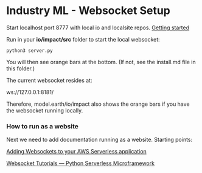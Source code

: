 
# Industry ML - Websocket Setup


Start localhost port 8777 with local io and localsite repos. [Getting started](../../localsite/start)  


Run in your <b>io/impact/src</b> folder to start the local websocket:

	python3 server.py
    
You will then see orange bars at the bottom. (If not, see the install.md file in this folder.)

The current websocket resides at:

ws://127.0.0.1:8181/

Therefore, model.earth/io/impact also shows the orange bars if you have the websocket running locally.  

### How to run as a website

Next we need to add documentation running as a website. Starting points:

[Adding Websockets to your AWS Serverless application](https://medium.com/artificial-industry/adding-websockets-to-your-aws-serverless-application-d8b1631754f6)  

[Websocket Tutorials — Python Serverless Microframework](https://aws.github.io/chalice/tutorials/websockets)


